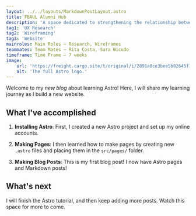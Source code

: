 ```yaml
---
layout: ../../layouts/MarkdownPostLayout.astro
title: FBAUL Alumni Hub
description: 'A space dedicated to strengthening the relationship between FBAUL and their alumni.'
tag1: 'UX Research'
tag2: 'Wireframing'
tag3: 'Website'
mainroles: Main Roles — Research, Wireframes
teammates: Team Mates — Rita Costa, Sara Bicudo
timeframe: Time Frame — 7 weeks
image:
    url: 'https://freight.cargo.site/t/original/i/2891a0ce3bee5b02645f1c57c7c560a956d22ae3dee7c8c2c3f63527b1c79b72/GENE_1.png'
    alt: 'The full Astro logo.'
---
```


Welcome to my _new blog_ about learning Astro! Here, I will share my learning journey as I build a new website.

## What I've accomplished

1. **Installing Astro**: First, I created a new Astro project and set up my online accounts.

2. **Making Pages**: I then learned how to make pages by creating new `.astro` files and placing them in the `src/pages/` folder.

3. **Making Blog Posts**: This is my first blog post! I now have Astro pages and Markdown posts!

## What's next

I will finish the Astro tutorial, and then keep adding more posts. Watch this space for more to come.